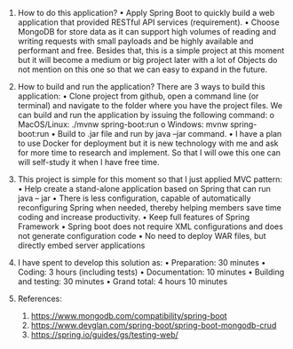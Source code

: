 1.	How to do this application?
	•	Apply Spring Boot to quickly build a web application that provided RESTful API services (requirement).
	•	Choose MongoDB for store data as it can support high volumes of reading and writing requests with small payloads and be highly available and performant and free. Besides that, this is a simple project at this moment but it will become a medium or big project later with a lot of Objects do not mention on this one so that we can easy to expand in the future.
	
2.	How to build and run the application?
	There are 3 ways to build this application:
	•	Clone project from github, open a command line (or terminal) and navigate to the folder where you have the project files. We can build and run the application by issuing the following command:
		o	MacOS/Linux:		./mvnw spring-boot:run
		o	Windows:			mvnw spring-boot:run
	•	Build to .jar file and run by java –jar command.
	•	I have a plan to use Docker for deployment but it is new technology with me and ask for more time to research and implement. So that I will owe this one can will self-study it when I have free time.

3.	This project is simple for this moment so that I just applied MVC pattern:
	•	Help create a stand-alone application based on Spring that can run java – jar
	•	There is less configuration, capable of automatically reconfiguring Spring when needed, thereby 		helping members save time coding and increase productivity.
	•	Keep full features of Spring Framework
	•	Spring boot does not require XML configurations and does not generate configuration code
	•	No need to deploy WAR files, but directly embed server applications

4.	I have spent to develop this solution as:
	•	Preparation: 30 minutes 
	•	Coding: 3 hours (including tests)
	•	Documentation: 10 minutes 
	•	Building and testing: 30 minutes
	•	Grand total: 4 hours 10 minutes

5. 	References:

	1.	https://www.mongodb.com/compatibility/spring-boot
	2.	https://www.devglan.com/spring-boot/spring-boot-mongodb-crud
	3.	https://spring.io/guides/gs/testing-web/ 

